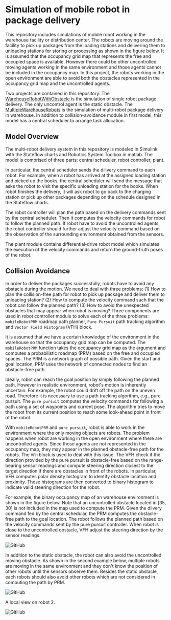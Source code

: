 # Simulation of mobile robot in package delivery

This repository includes simulations of mobile robot working in the warehouse facility or distribution center. The robots are moving around the facility to pick up packages from the loading stations and delivering them to unloading stations for storing or processing as shown in the figure below. It is assumed that the occupancy grid map that represents the free and occupied space is available. However there could be other uncontrolled moving agents working in the same environment and those agents cannot be included in the occupancy map. In this project, the robots working in the open environment are able to avoid both the obstacles represented in the occupancy grid map and the uncontrolled agents. 

Two projects are contained in this repository. The [WarehouseRobotWithObstacle](WarehouseRobotWithObstacle) is the simulation of single robot package delivery. The only uncontrol agent is the static obstacle. The [MultipleWarehouseRobots](MultipleWarehouseRobots) is the simulation of multi-robot package delivery in warehouse. In addition to collision-avoidance module in first model, this model has a central scheduler to arrange task allocation.

## Model Overview

The multi-robot delivery system in this repository is modeled in Simulink with the Stateflow charts and Robotics System Toolbox in matlab. The model is comprised of three parts: central scheduler, robot controller, plant.

In particular, the central scheduler sends the dilivery command to each robot. For example, when a robot has arrived at the assigned loading station and picked up the books, the central scheduler will send the message that asks the robot to visit the specific unloading station for the books. When robot finishes the delivery, it will ask robot to go back to the charging station or pick up other packages depending on the schedule designed in the Stateflow charts.

The robot controller will plan the path based on the delivery commands sent by the central scheduler. Then it computes the velocity commands for robot to follow the planned path. If robot have to avoid the uncontrolled agents, the robot controller should further adjust the velocity command based on the observation of the surrounding environment obtained from the sensors.

The plant module contains differential-drive robot model which simulates the execution of the velocity commands and return the ground-truth poses of the robot.

## Collision Avoidance

In order to deliver the packages successfully, robots have to avoid any obstacle during the motion. We need to deal with three problems: (1) How to plan the collision-free path for robot to pick up package and deliver them to unloading station? (2) How to compute the velocity command such that the robot can follow the planned path? (3) How to avoid the unexpected obstacles that may appear when robot is moving? Three components are used in robot controller module to solve each of the three problems: `mobileRobotPRM` roadmap path planner, `Pure Pursuit` path tracking algorithm and `Vector Field Histogram` (VFH) block.

It is assumed that we have a certain knowledge of the environment in the warehouse so that the occupancy grid map can be computed. The `mobileRobotPRM` function takes the occupancy grid map as the argument and computes a probabilistic roadmap (PRM) based on the free and occupied spaces. The PRM is a network graph of possible path. Given the start and goal location, PRM uses the network of connected nodes to find an obstacle-free path.  

Ideally, robot can reach the goal position by simply following the planned path. However in realistic environment, robot's motion is inherently uncertain. For example, the robot could drift off the path on the uneven road. Therefore it is necessary to use a path tracking algorithm, e.g., pure pursuit. The `pure pursuit` computes the velocity commands for following a path using a set of waypoints and current pose. The algorithm tries to move the robot from its current position to reach some look-ahead point in front of the robot.

With `mobileRobotPRM` and `pure pursuit`, robot is able to work in the environment where the only moving objects are robots. The problem happens when robot are working in the open environment where there are uncontrolled agents. Since those agents are not represented in the occupancy map, they may appear in the planned obstacle-free path for the robots. The `VFH` block is used to deal with this issue. The VFH check if the direction provided by the pure pursuit is obstacle-free based on the range-bearing sensor readings and compute steering direction closest to the target direction if there are obstacles in front of the robots. In particular, VFH computes polar density histogram to identify obstacle location and proximity. These histograms are then converted to binary histogram to indicate valid steering direction for the robot.

For example, the binary occupancy map of an warehouse environment is shown in the figure below. Note that an uncontrolled obstacle located in [35, 30] is not included in the map used to compute the PRM. Given the dilvery command fed by the central schedular, the PRM computes the obstacle-free path to the goal location. The robot follows the planned path based on the velocity commands sent by the pure pursuit controller. When robot is close to the uncontrolled obstacle, VFH adjust the steering direction by the sensor readings.
 
![GitHub](WarehouseRobotWithObstacle/demo/demo.gif)

In addition to the static obstacle, the robot can also avoid the uncontrolled moving obstacle. As shown in the second example below, multiple robots are moving in the same environment and they don't know the position of other robots until the sensors observe them. Besides the static obstacle, each robots should also avoid other robots which are not considered in computing the path by PRM. 

![GitHub](MultipleWarehouseRobots/demo/fullview.gif)

A local view on robot 2.

![GitHub](MultipleWarehouseRobots/demo/view2.gif)
